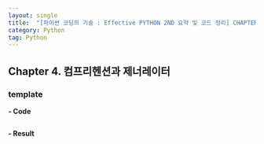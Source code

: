 ```yaml
---
layout: single
title:  "[파이썬 코딩의 기술 : Effective PYTHON 2ND 요약 및 코드 정리] CHAPTER 4. 컴프리헨션과 제너레이터"
category: Python
tag: Python
---
```


## Chapter 4. 컴프리헨션과 제너레이터 

### template

**- Code**
```python

```

**- Result**
```text

```

<br>
